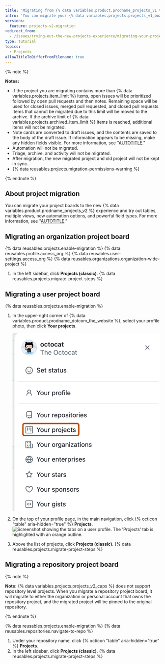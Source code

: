 ```yaml
---
title: 'Migrating from {% data variables.product.prodname_projects_v1 %}'
intro: 'You can migrate your {% data variables.projects.projects_v1_board %} to the new {% data variables.product.prodname_projects_v2 %} experience.'
versions:
  feature: projects-v2-migration
redirect_from:
  - /issues/trying-out-the-new-projects-experience/migrating-your-project
type: tutorial
topics:
  - Projects
allowTitleToDifferFromFilename: true
---
```


{% note %}

**Notes:**

- If the project you are migrating contains more than {% data variables.projects.item_limit %} items, open issues will be prioritized followed by open pull requests and then notes. Remaining space will be used for closed issues, merged pull requested, and closed pull requests. Items that cannot be migrated due to this limit will be moved to the archive. If the archive limit of {% data variables.projects.archived_item_limit %} items is reached, additional items will not be migrated.
- Note cards are converted to draft issues, and the contents are saved to the body of the draft issue. If information appears to be missing, make any hidden fields visible. For more information, see "[AUTOTITLE](/issues/planning-and-tracking-with-projects/customizing-views-in-your-project/changing-the-layout-of-a-view#showing-and-hiding-fields)."
- Automation will not be migrated.
- Triage, archive, and activity will not be migrated.
- After migration, the new migrated project and old project will not be kept in sync.
- {% data reusables.projects.migration-permissions-warning %}

{% endnote %}

## About project migration

You can migrate your project boards to the new {% data variables.product.prodname_projects_v2 %} experience and try out tables, multiple views, new automation options, and powerful field types. For more information, see "[AUTOTITLE](/issues/planning-and-tracking-with-projects/learning-about-projects/about-projects)."

## Migrating an organization project board

{% data reusables.projects.enable-migration %}
{% data reusables.profile.access_org %}
{% data reusables.user-settings.access_org %}
{% data reusables.organizations.organization-wide-project %}
1. In the left sidebar, click **Projects (classic)**.
{% data reusables.projects.migrate-project-steps %}

## Migrating a user project board

{% data reusables.projects.enable-migration %}
1. In the upper-right corner of {% data variables.product.prodname_dotcom_the_website %}, select your profile photo, then click **Your projects**.

   ![Screenshot showing the profile photo menu. The "Your projects" link is highlighted with an orange outline.](/assets/images/help/projects-v2/projects-profile-menu.png)

1. On the top of your profile page, in the main navigation, click {% octicon "table" aria-hidden="true" %} **Projects**.
   ![Screenshot showing the tabs on a user profile. The 'Projects' tab is highlighted with an orange outline.](/assets/images/help/projects-v2/tab-projects.png)
1. Above the list of projects, click **Projects (classic)**.
{% data reusables.projects.migrate-project-steps %}

## Migrating a repository project board

{% note %}

**Note:** {% data variables.projects.projects_v2_caps %} does not support repository level projects. When you migrate a repository project board, it will migrate to either the organization or personal account that owns the repository project, and the migrated project will be pinned to the original repository.

{% endnote %}

{% data reusables.projects.enable-migration %}
{% data reusables.repositories.navigate-to-repo %}
1. Under your repository name, click {% octicon "table" aria-hidden="true" %} **Projects**.
1. In the left sidebar, click **Projects (classic)**.
{% data reusables.projects.migrate-project-steps %}
